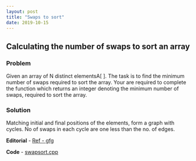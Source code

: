 ```yaml
---
layout: post
title: "Swaps to sort"
date: 2019-10-15
---
```


## Calculating the number of swaps to sort an array
### Problem
Given an array of N distinct elementsA[ ]. The task is to find the minimum number of swaps required to sort the array. Your are required to complete the function which returns an integer denoting the minimum number of swaps, required to sort the array.

### Solution
Matching initial and final positions of the elements, form a graph with cycles. No of swaps in each cycle are one less than the no. of edges.

**Editorial** - [Ref - gfg](https://www.geeksforgeeks.org/minimum-number-swaps-required-sort-array/)

**Code** - [swapsort.cpp](/codes/swapsort.cpp)
